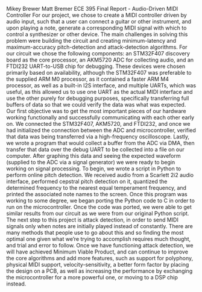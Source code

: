 Mikey Brewer
Matt Bremer
ECE 395 Final Report - Audio-Driven MIDI Controller
For our project, we chose to create a MIDI controller driven by audio input, such that a user can
connect a guitar or other instrument, and upon playing a note, generate a corresponding MIDI
signal with which to control a synthesizer or other device. The main challenges in solving this
problem were building the circuit and creating minimum-latency and maximum-accuracy
pitch-detection and attack-detection algorithms.
For our circuit we chose the following components: an STM32F407 discovery board as
the core processor, an AKM5720 ADC for collecting audio, and an FTDI232 UART-to-USB
chip for debugging. These devices were chosen primarily based on availability, although the
STM32F407 was preferable to the supplied ARM M0 processor, as it contained a faster ARM
M4 processor, as well as a built-in I2S interface, and multiple UARTs, which was useful, as this
allowed us to use one UART as the actual MIDI interface and use the other purely for debugging
purposes, specifically transferring full buffers of data so that we could verify the data was what
was expected.
Our first objective was to get the most important pieces of our hardware working
functionally and successfully communicating with each other early on. We connected the
STM32F407, AKM5720, and FTDI232, and once we had initialized the connection between the
ADC and microcontroller, verified that data was being transferred via a high-frequency
oscilloscope. Lastly, we wrote a program that would collect a buffer from the ADC via DMA,
then transfer that data over the debug UART to be collected into a file on our computer. After
graphing this data and seeing the expected waveform (supplied to the ADC via a signal
generator) we were ready to begin working on signal processing.
To begin, we wrote a script in Python to perform online pitch detection. We received
audio from a Scarlett 2i2 audio interface, performed cepstral pitch detection on it, quantized the
determined frequency to the nearest equal temperament frequency, and printed the associated
note names to the screen. Once this program was working to some degree, we began porting the
Python code to C in order to run on the microcontroller. Once the code was ported, we were able
to get similar results from our circuit as we were from our original Python script.
The next step to this project is attack detection, in order to send MIDI signals only when
notes are initially played instead of constantly. There are many methods that people use to go
about this and so finding the most optimal one given what we’re trying to accomplish requires
much thought, and trial and error to follow. Once we have functioning attack detection, we will
have achieved Minimum Viable Product, and can continue to improve the core algorithms and
add more features, such as support for polyphony, physical MIDI support, velocity-sensitivity, a
better form factor by placing the design on a PCB, as well as increasing the performance by
exchanging the microcontroller for a more powerful one, or moving to a DSP chip instead.



